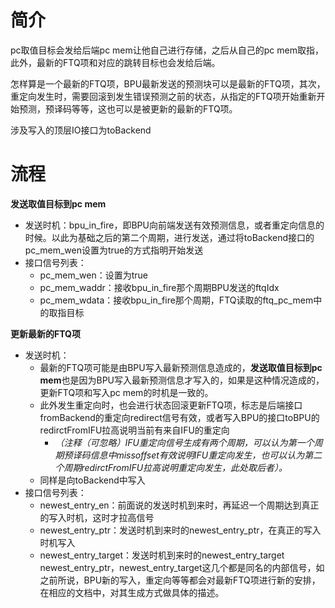# 简介
pc取值目标会发给后端pc mem让他自己进行存储，之后从自己的pc mem取指，此外，最新的FTQ项和对应的跳转目标也会发给后端。

怎样算是一个最新的FTQ项，BPU最新发送的预测块可以是最新的FTQ项，其次，重定向发生时，需要回滚到发生错误预测之前的状态，从指定的FTQ项开始重新开始预测，预译码等等，这也可以是被更新的最新的FTQ项。

涉及写入的顶层IO接口为toBackend
# 流程
**发送取值目标到pc mem**
- 发送时机：bpu_in_fire，即BPU向前端发送有效预测信息，或者重定向信息的时候。以此为基础之后的第二个周期，进行发送，通过将toBackend接口的pc_mem_wen设置为true的方式指明开始发送
- 接口信号列表：
	- pc_mem_wen：设置为true
	- pc_mem_waddr：接收bpu_in_fire那个周期BPU发送的ftqIdx	
	- pc_mem_wdata：接收bpu_in_fire那个周期，FTQ读取的ftq_pc_mem中的取指目标

**更新最新的FTQ项**
- 发送时机：
	- 最新的FTQ项可能是由BPU写入最新预测信息造成的，**发送取值目标到pc mem**也是因为BPU写入最新预测信息才写入的，如果是这种情况造成的，更新FTQ项和写入pc mem的时机是一致的。
	- 此外发生重定向时，也会进行状态回滚更新FTQ项，标志是后端接口fromBackend的重定向redirect信号有效，或者写入BPU的接口toBPU的redirctFromIFU拉高说明当前有来自IFU的重定向
		- *（注释（可忽略）IFU重定向信号生成有两个周期，可以认为第一个周期预译码信息中missoffset有效说明IFU重定向发生，也可以认为第二个周期redirctFromIFU拉高说明重定向发生，此处取后者）。*
	- 同样是向toBackend中写入
- 接口信号列表：
	- newest_entry_en：前面说的发送时机到来时，再延迟一个周期达到真正的写入时机，这时才拉高信号
	- newest_entry_ptr：发送时机到来时的newest_entry_ptr，在真正的写入时机写入
	- newest_entry_target：发送时机到来时的newest_entry_target
	newest_entry_ptr，newest_entry_target这几个都是同名的内部信号，如之前所说，BPU新的写入，重定向等等都会对最新FTQ项进行新的安排，在相应的文档中，对其生成方式做具体的描述。
